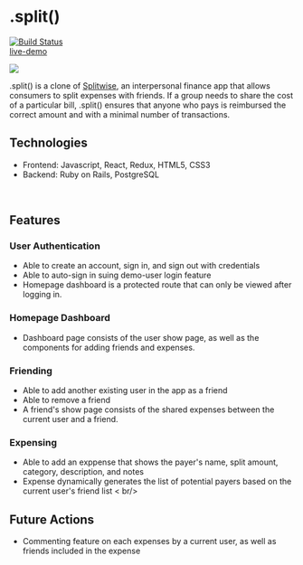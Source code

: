 # .split()
[![Build Status](https://app.travis-ci.com/dannyjwpark/split.svg?branch=main)](https://app.travis-ci.com/github/dannyjwpark/split)    
[live-demo](https://splitsplit.herokuapp.com/)

![](splash_screen.gif)

.split() is a clone of [Splitwise](https://www.splitwise.com/), an interpersonal finance app that allows consumers to split expenses with friends. If a group needs to share the cost of a particular bill, .split() ensures that anyone who pays is reimbursed the correct amount and with a minimal number of transactions. 
<br />

## Technologies
- Frontend: Javascript, React, Redux, HTML5, CSS3
- Backend: Ruby on Rails, PostgreSQL
<br />

## Features

### User Authentication
- Able to create an account, sign in, and sign out with credentials
- Able to auto-sign in suing demo-user login feature
- Homepage dashboard is a protected route that can only be viewed after logging in.

### Homepage Dashboard
- Dashboard page consists of the user show page, as well as the components for adding friends and expenses.

### Friending
- Able to add another existing user in the app as a friend
- Able to remove a friend
- A friend's show page consists of the shared expenses between the current user and a friend.

### Expensing
- Able to add an exppense that shows the payer's name, split amount, category, description, and notes
- Expense dynamically generates the list of potential payers based on the current user's friend list
< br/>

## Future Actions
- Commenting feature on each expenses by a current user, as well as friends included in the expense

